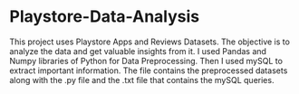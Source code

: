# Playstore-Data-Analysis
This project uses Playstore Apps and Reviews Datasets. The objective is to analyze the data and get valuable insights from it. I used Pandas and Numpy libraries of Python 
for Data Preprocessing. Then I used mySQL to extract important information. The file contains the preprocessed datasets along with the .py file and the .txt file that 
contains the mySQL queries.

